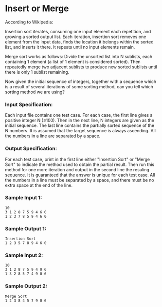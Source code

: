 # Insert or Merge
According to Wikipedia:

Insertion sort iterates, consuming one input element each repetition, and growing a sorted output list. Each iteration, insertion sort removes one element from the input data, finds the location it belongs within the sorted list, and inserts it there. It repeats until no input elements remain.

Merge sort works as follows: Divide the unsorted list into N sublists, each containing 1 element (a list of 1 element is considered sorted). Then repeatedly merge two adjacent sublists to produce new sorted sublists until there is only 1 sublist remaining.

Now given the initial sequence of integers, together with a sequence which is a result of several iterations of some sorting method, can you tell which sorting method we are using?

### Input Specification:
Each input file contains one test case. For each case, the first line gives a positive integer N (≤100). Then in the next line, N integers are given as the initial sequence. The last line contains the partially sorted sequence of the N numbers. It is assumed that the target sequence is always ascending. All the numbers in a line are separated by a space.

### Output Specification:
For each test case, print in the first line either "Insertion Sort" or "Merge Sort" to indicate the method used to obtain the partial result. Then run this method for one more iteration and output in the second line the resuling sequence. It is guaranteed that the answer is unique for each test case. All the numbers in a line must be separated by a space, and there must be no extra space at the end of the line.

### Sample Input 1:
```
10
3 1 2 8 7 5 9 4 6 0
1 2 3 7 8 5 9 4 6 0
```
### Sample Output 1:
```
Insertion Sort
1 2 3 5 7 8 9 4 6 0
```
### Sample Input 2:
```
10
3 1 2 8 7 5 9 4 0 6
1 3 2 8 5 7 4 9 0 6
```
### Sample Output 2:
```
Merge Sort
1 2 3 8 4 5 7 9 0 6
```
